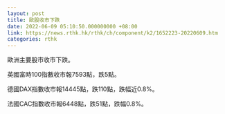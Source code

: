 ```yaml
---
layout: post
title: 歐股收市下跌
date: 2022-06-09 05:10:50.000000000 +08:00
link: https://news.rthk.hk/rthk/ch/component/k2/1652223-20220609.htm
categories: rthk
---
```


歐洲主要股市收市下跌。

英國富時100指數收市報7593點，跌5點。

德國DAX指數收市報14445點，跌110點，跌幅近0.8%。

法國CAC指數收市報6448點，跌51點，跌幅0.8%。

